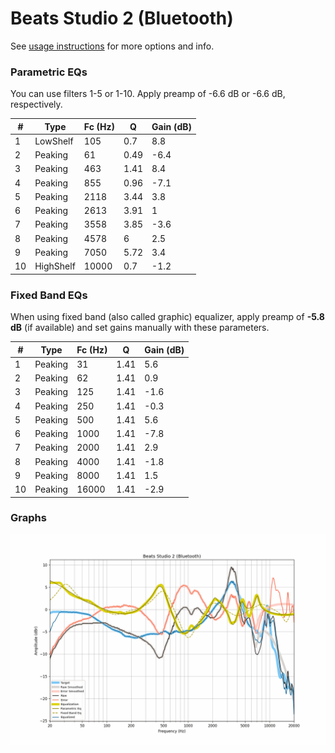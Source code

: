 # Beats Studio 2 (Bluetooth)
See [usage instructions](https://github.com/jaakkopasanen/AutoEq#usage) for more options and info.

### Parametric EQs
You can use filters 1-5 or 1-10. Apply preamp of -6.6 dB or -6.6 dB, respectively.

|   # | Type      |   Fc (Hz) |    Q |   Gain (dB) |
|-----|-----------|-----------|------|-------------|
|   1 | LowShelf  |       105 | 0.7  |         8.8 |
|   2 | Peaking   |        61 | 0.49 |        -6.4 |
|   3 | Peaking   |       463 | 1.41 |         8.4 |
|   4 | Peaking   |       855 | 0.96 |        -7.1 |
|   5 | Peaking   |      2118 | 3.44 |         3.8 |
|   6 | Peaking   |      2613 | 3.91 |         1   |
|   7 | Peaking   |      3558 | 3.85 |        -3.6 |
|   8 | Peaking   |      4578 | 6    |         2.5 |
|   9 | Peaking   |      7050 | 5.72 |         3.4 |
|  10 | HighShelf |     10000 | 0.7  |        -1.2 |

### Fixed Band EQs
When using fixed band (also called graphic) equalizer, apply preamp of **-5.8 dB** (if available) and set gains manually with these parameters.

|   # | Type    |   Fc (Hz) |    Q |   Gain (dB) |
|-----|---------|-----------|------|-------------|
|   1 | Peaking |        31 | 1.41 |         5.6 |
|   2 | Peaking |        62 | 1.41 |         0.9 |
|   3 | Peaking |       125 | 1.41 |        -1.6 |
|   4 | Peaking |       250 | 1.41 |        -0.3 |
|   5 | Peaking |       500 | 1.41 |         5.6 |
|   6 | Peaking |      1000 | 1.41 |        -7.8 |
|   7 | Peaking |      2000 | 1.41 |         2.9 |
|   8 | Peaking |      4000 | 1.41 |        -1.8 |
|   9 | Peaking |      8000 | 1.41 |         1.5 |
|  10 | Peaking |     16000 | 1.41 |        -2.9 |

### Graphs
![](./Beats%20Studio%202%20(Bluetooth).png)
